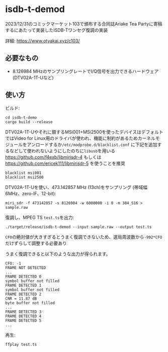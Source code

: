 # isdb-t-demod

2023/12/31のコミックマーケット103で頒布する合同誌Ariake Tea Partyに寄稿するにあたって実装したISDB-Tワンセグ復調の実装

詳細: <https://www.otyakai.xyz/c103/>

## 必要なもの

* 8.126984 MHzのサンプリングレートでI/Q信号を出力できるハードウェア (DTV02A-1T-Uなど)

## 使い方

ビルド:
```
cd isdb-t-demo
cargo build --release
```

DTV02A-1T-Uやそれに類するMSi001+MSi2500を使ったデバイスはデフォルトではVideo for Linux用のドライバが使われ、機能に制約があるためカーネルモジュールをアンロードするか`/etc/modprobe.d/blacklist.conf` に下記を追加するなどして使われないようにしたのちに`libusb`を用いる<https://github.com/f4exb/libmirisdr-4> もしくは <https://github.com/ericek111/libmirisdr-5> を使うことを推奨
```
blacklist msi001
blacklist msi2500
```

DTV02A-1T-Uを使い、473.142857 MHz (13ch)をサンプリング (帯域幅6MHz、zero-IF、12-bit):
```
miri_sdr -f 473142857 -s 8126984 -w 6000000 -i 0 -m 384_S16 > sample.raw
```

復調し、MPEG TS `test.ts`を出力:
```
./target/release/isdb-t-demod --input sample.raw --output test.ts
```

`CFO`の絶対値が大きすぎるとうまく復調できないため、選局周波数から`-992*CFO`だけずらして調整する必要あり

うまく復調できると以下のような出力が得られます。
```
CFO: -1
FRAME NOT DETECTED
...
FRAME DETECTED 0
symbol buffer not filled
FRAME DETECTED 1
symbol buffer not filled
FRAME DETECTED 2
CNR = 11.87 dB
byte buffer not filled
...
FRAME DETECTED 3
FRAME DETECTED 4
FRAME DETECTED 5
...
```

再生:
```
ffplay test.ts
```
